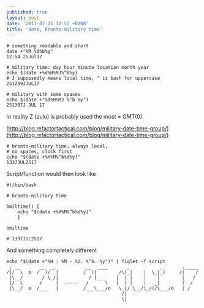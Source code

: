 ```yaml
---
published: true
layout: post
date: '2017-07-25 12:55 +0200'
title: 'date, bronto-military time'
---
```

    # something readable and short
    date +"%R %d%b%g"
    12:54 25Jul17
    
    # military time: day hour minute location month year 
    echo $(date +%d%H%MJ%^b%y) 
    # J supposedly means local time, ^ is bash for uppercase
    251259JJUL17
    
    # military with some spaces
    echo $(date +"%d%H%MJ %^b %y")
    251307J JUL 17

In reality Z (zulu) is probably used the most = GMT(0).

[http://blog.refactortactical.com/blog/military-date-time-group/](http://blog.refactortactical.com/blog/military-date-time-group/)

    # bronto-military time, always local, 
    # no spaces, clock first
    echo "$(date +%H%M%^b%d%y)"
    1337JUL2517
    
Script/function would then look like

    #!/bin/bash

    # bronto-military time

    bmiltime() {
        echo "$(date +%H%M%^b%d%y)"
        }
        
    bmiltime
    
    # 1337JUL2517
    
And something completely different    
  
    echo "$(date +"%H : %M - %d. %^b. %y")" | figlet -f script
     , __       __  __           __  ____       _           _       ,_____
    /|/  \  o  /  )/  |         /  )|        /\(_|    |  \_|_)     /|    /
     |\__/       / \_/|           / |___    |  | |    |    |        |   / 
     |/  \      /     |  -----   /      \   |  | |    |   _|        |  /  
     |\__/  o  /___   |         /___\___/o   \_|/ \__/\_/(/\___/o   | /   
                                              /|                          
                                              \|                                     
